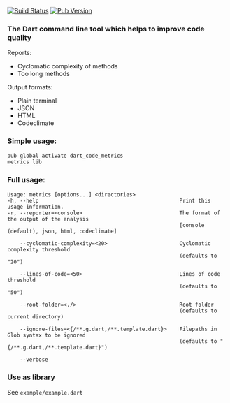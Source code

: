 [![Build Status](https://github.com/wrike/metrics/workflows/build/badge.svg)](https://github.com/wrike/metrics/)
[![Pub Version](https://img.shields.io/pub/v/dart_code_metrics?style=flat)](https://pub.dev/packages/dart_code_metrics/)

### The Dart command line tool which helps to improve code quality
Reports:
* Cyclomatic complexity of methods
* Too long methods

Output formats:
* Plain terminal
* JSON
* HTML
* Codeclimate

### Simple usage:
```bash
pub global activate dart_code_metrics
metrics lib
```

### Full usage:
```
Usage: metrics [options...] <directories>
-h, --help                                             Print this usage information.
-r, --reporter=<console>                               The format of the output of the analysis
                                                       [console (default), json, html, codeclimate]

    --cyclomatic-complexity=<20>                       Cyclomatic complexity threshold
                                                       (defaults to "20")

    --lines-of-code=<50>                               Lines of code threshold
                                                       (defaults to "50")

    --root-folder=<./>                                 Root folder
                                                       (defaults to current directory)

    --ignore-files=<{/**.g.dart,/**.template.dart}>    Filepaths in Glob syntax to be ignored
                                                       (defaults to "{/**.g.dart,/**.template.dart}")

    --verbose
```

### Use as library
See `example/example.dart`
